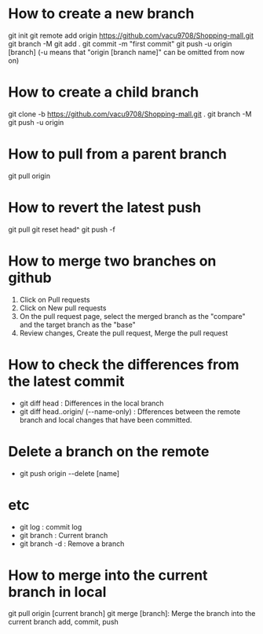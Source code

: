 # How to create a new branch
git init
git remote add origin https://github.com/vacu9708/Shopping-mall.git
git branch -M <branch>
git add .
git commit -m "first commit"
git push -u origin [branch] (-u means that "origin [branch name]" can be omitted from now on)

# How to create a child branch
git clone -b <parent branch> https://github.com/vacu9708/Shopping-mall.git .
git branch -M <child branch>
git push -u origin <child branch>

# How to pull from a parent branch
git pull origin <parent branch>

# How to revert the latest push
git pull
git reset head^
git push -f

# How to merge two branches on github
1. Click on Pull requests
2. Click on New pull requests
3. On the pull request page, select the merged branch as the "compare" and the target branch as the "base"
4. Review changes, Create the pull request, Merge the pull request

# How to check the differences from the latest commit
- git diff head : Differences in the local branch
- git diff head..origin/<branch> (--name-only) : Dfferences between the remote branch and local changes that have been committed.

# Delete a branch on the remote
- git push origin --delete [name]

# etc
- git log : commit log
- git branch : Current branch
- git branch -d : Remove a branch

# How to merge into the current branch in local
git pull origin [current branch]
git merge [branch]: Merge the branch into the current branch
add, commit, push
